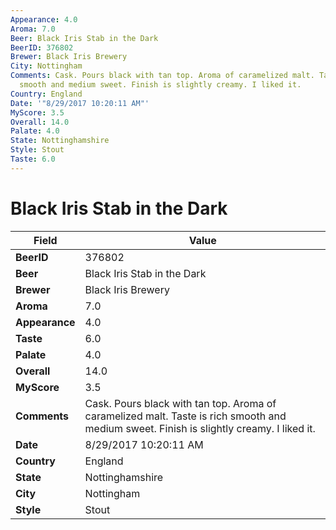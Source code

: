 ```yaml
---
Appearance: 4.0
Aroma: 7.0
Beer: Black Iris Stab in the Dark
BeerID: 376802
Brewer: Black Iris Brewery
City: Nottingham
Comments: Cask. Pours black with tan top. Aroma of caramelized malt. Taste is rich
  smooth and medium sweet. Finish is slightly creamy. I liked it.
Country: England
Date: '"8/29/2017 10:20:11 AM"'
MyScore: 3.5
Overall: 14.0
Palate: 4.0
State: Nottinghamshire
Style: Stout
Taste: 6.0
---
```


# Black Iris Stab in the Dark

| Field         | Value |
|---------------|-------|
| **BeerID** | 376802 |
| **Beer** | Black Iris Stab in the Dark |
| **Brewer** | Black Iris Brewery |
| **Aroma** | 7.0 |
| **Appearance** | 4.0 |
| **Taste** | 6.0 |
| **Palate** | 4.0 |
| **Overall** | 14.0 |
| **MyScore** | 3.5 |
| **Comments** | Cask. Pours black with tan top. Aroma of caramelized malt. Taste is rich smooth and medium sweet. Finish is slightly creamy. I liked it. |
| **Date** | 8/29/2017 10:20:11 AM |
| **Country** | England |
| **State** | Nottinghamshire |
| **City** | Nottingham |
| **Style** | Stout |

